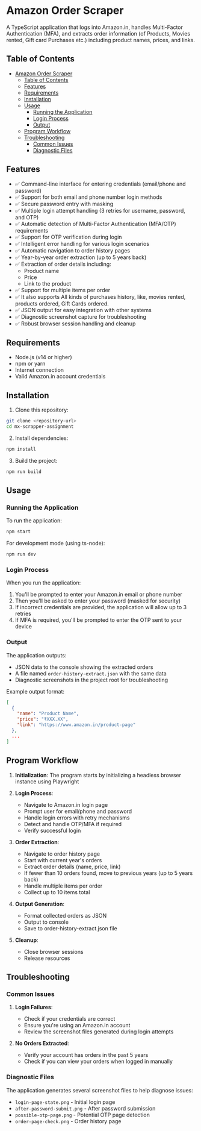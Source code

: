 # Amazon Order Scraper

A TypeScript application that logs into Amazon.in, handles Multi-Factor Authentication (MFA), and extracts order information (of Products, Movies rented, Gift card Purchases etc.) including product names, prices, and links.

## Table of Contents

- [Amazon Order Scraper](#amazon-order-scraper)
  - [Table of Contents](#table-of-contents)
  - [Features](#features)
  - [Requirements](#requirements)
  - [Installation](#installation)
  - [Usage](#usage)
    - [Running the Application](#running-the-application)
    - [Login Process](#login-process)
    - [Output](#output)
  - [Program Workflow](#program-workflow)
  - [Troubleshooting](#troubleshooting)
    - [Common Issues](#common-issues)
    - [Diagnostic Files](#diagnostic-files)

## Features

- ✅ Command-line interface for entering credentials (email/phone and password)
- ✅ Support for both email and phone number login methods
- ✅ Secure password entry with masking
- ✅ Multiple login attempt handling (3 retries for username, password, and OTP)
- ✅ Automatic detection of Multi-Factor Authentication (MFA/OTP) requirements
- ✅ Support for OTP verification during login
- ✅ Intelligent error handling for various login scenarios
- ✅ Automatic navigation to order history pages
- ✅ Year-by-year order extraction (up to 5 years back)
- ✅ Extraction of order details including:
  - Product name
  - Price
  - Link to the product
- ✅ Support for multiple items per order
- ✅ It also supports All kinds of purchases history, like, movies rented, products ordered, Gift Cards ordered.
- ✅ JSON output for easy integration with other systems
- ✅ Diagnostic screenshot capture for troubleshooting
- ✅ Robust browser session handling and cleanup

## Requirements

- Node.js (v14 or higher)
- npm or yarn
- Internet connection
- Valid Amazon.in account credentials

## Installation

1. Clone this repository:

```bash
git clone <repository-url>
cd mx-scrapper-assignment
```

2. Install dependencies:

```bash
npm install
```

3. Build the project:

```bash
npm run build
```

## Usage

### Running the Application

To run the application:

```bash
npm start
```

For development mode (using ts-node):

```bash
npm run dev
```

### Login Process

When you run the application:

1. You'll be prompted to enter your Amazon.in email or phone number
2. Then you'll be asked to enter your password (masked for security)
3. If incorrect credentials are provided, the application will allow up to 3 retries
4. If MFA is required, you'll be prompted to enter the OTP sent to your device

### Output

The application outputs:
- JSON data to the console showing the extracted orders
- A file named `order-history-extract.json` with the same data
- Diagnostic screenshots in the project root for troubleshooting

Example output format:
```json
[
  {
    "name": "Product Name",
    "price": "₹XXX.XX",
    "link": "https://www.amazon.in/product-page"
  },
  ...
]
```

## Program Workflow

1. **Initialization**: The program starts by initializing a headless browser instance using Playwright
2. **Login Process**:
   - Navigate to Amazon.in login page
   - Prompt user for email/phone and password
   - Handle login errors with retry mechanisms
   - Detect and handle OTP/MFA if required
   - Verify successful login

3. **Order Extraction**:
   - Navigate to order history page
   - Start with current year's orders
   - Extract order details (name, price, link)
   - If fewer than 10 orders found, move to previous years (up to 5 years back)
   - Handle multiple items per order
   - Collect up to 10 items total

4. **Output Generation**:
   - Format collected orders as JSON
   - Output to console
   - Save to order-history-extract.json file

5. **Cleanup**:
   - Close browser sessions
   - Release resources


## Troubleshooting

### Common Issues

1. **Login Failures**: 
   - Check if your credentials are correct
   - Ensure you're using an Amazon.in account
   - Review the screenshot files generated during login attempts

2. **No Orders Extracted**: 
   - Verify your account has orders in the past 5 years
   - Check if you can view your orders when logged in manually

### Diagnostic Files

The application generates several screenshot files to help diagnose issues:
- `login-page-state.png` - Initial login page
- `after-password-submit.png` - After password submission
- `possible-otp-page.png` - Potential OTP page detection
- `order-page-check.png` - Order history page 